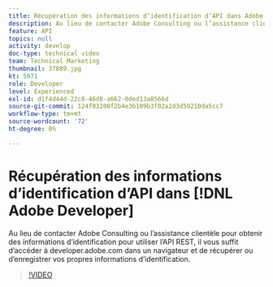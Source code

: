 ```yaml
---
title: Récupération des informations d’identification d’API dans Adobe Developer
description: Au lieu de contacter Adobe Consulting ou l’assistance clientèle pour obtenir des informations d’identification pour utiliser l’API REST, il vous suffit d’accéder à developer.adobe.com dans un navigateur et de récupérer ou d’enregistrer vos propres informations d’identification.
feature: API
topics: null
activity: develop
doc-type: technical video
team: Technical Marketing
thumbnail: 37889.jpg
kt: 5971
role: Developer
level: Experienced
exl-id: d1f4d44d-22c8-46d8-a662-0ded13a8566d
source-git-commit: 124f03208f2b4e3b109b3f02a2d3d59210da5cc7
workflow-type: tm+mt
source-wordcount: '72'
ht-degree: 0%

---
```


# Récupération des informations d’identification d’API dans [!DNL Adobe Developer]

Au lieu de contacter Adobe Consulting ou l’assistance clientèle pour obtenir des informations d’identification pour utiliser l’API REST, il vous suffit d’accéder à developer.adobe.com dans un navigateur et de récupérer ou d’enregistrer vos propres informations d’identification.

>[!VIDEO](https://video.tv.adobe.com/v/37889/?quality=12&learn=on)
